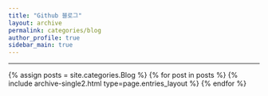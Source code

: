 ```yaml
---
title: "Github 블로그"
layout: archive
permalink: categories/blog
author_profile: true
sidebar_main: true
---
```


---

{% assign posts = site.categories.Blog %}
{% for post in posts %} {% include archive-single2.html type=page.entries_layout %} {% endfor %}
